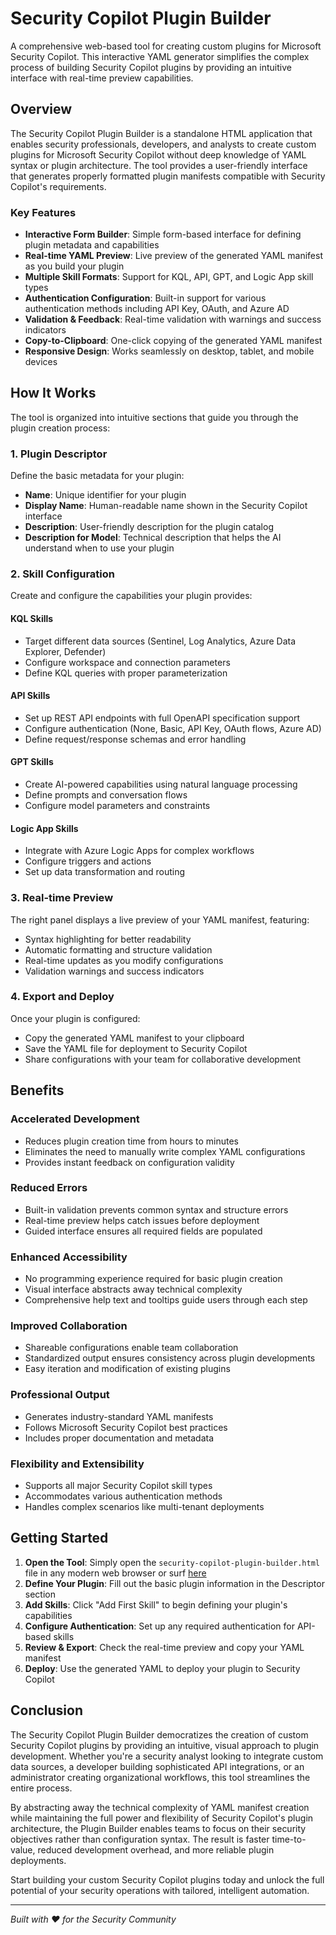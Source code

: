 # Security Copilot Plugin Builder

A comprehensive web-based tool for creating custom plugins for Microsoft Security Copilot. This interactive YAML generator simplifies the complex process of building Security Copilot plugins by providing an intuitive interface with real-time preview capabilities.

## Overview

The Security Copilot Plugin Builder is a standalone HTML application that enables security professionals, developers, and analysts to create custom plugins for Microsoft Security Copilot without deep knowledge of YAML syntax or plugin architecture. The tool provides a user-friendly interface that generates properly formatted plugin manifests compatible with Security Copilot's requirements.

### Key Features

- **Interactive Form Builder**: Simple form-based interface for defining plugin metadata and capabilities
- **Real-time YAML Preview**: Live preview of the generated YAML manifest as you build your plugin
- **Multiple Skill Formats**: Support for KQL, API, GPT, and Logic App skill types
- **Authentication Configuration**: Built-in support for various authentication methods including API Key, OAuth, and Azure AD
- **Validation & Feedback**: Real-time validation with warnings and success indicators
- **Copy-to-Clipboard**: One-click copying of the generated YAML manifest
- **Responsive Design**: Works seamlessly on desktop, tablet, and mobile devices

## How It Works

The tool is organized into intuitive sections that guide you through the plugin creation process:

### 1. Plugin Descriptor
Define the basic metadata for your plugin:
- **Name**: Unique identifier for your plugin
- **Display Name**: Human-readable name shown in the Security Copilot interface  
- **Description**: User-friendly description for the plugin catalog
- **Description for Model**: Technical description that helps the AI understand when to use your plugin

### 2. Skill Configuration
Create and configure the capabilities your plugin provides:

#### **KQL Skills**
- Target different data sources (Sentinel, Log Analytics, Azure Data Explorer, Defender)
- Configure workspace and connection parameters
- Define KQL queries with proper parameterization

#### **API Skills**  
- Set up REST API endpoints with full OpenAPI specification support
- Configure authentication (None, Basic, API Key, OAuth flows, Azure AD)
- Define request/response schemas and error handling

#### **GPT Skills**
- Create AI-powered capabilities using natural language processing
- Define prompts and conversation flows
- Configure model parameters and constraints

#### **Logic App Skills**
- Integrate with Azure Logic Apps for complex workflows
- Configure triggers and actions
- Set up data transformation and routing

### 3. Real-time Preview
The right panel displays a live preview of your YAML manifest, featuring:
- Syntax highlighting for better readability
- Automatic formatting and structure validation
- Real-time updates as you modify configurations
- Validation warnings and success indicators

### 4. Export and Deploy
Once your plugin is configured:
- Copy the generated YAML manifest to your clipboard
- Save the YAML file for deployment to Security Copilot
- Share configurations with your team for collaborative development

## Benefits

### **Accelerated Development**
- Reduces plugin creation time from hours to minutes
- Eliminates the need to manually write complex YAML configurations
- Provides instant feedback on configuration validity

### **Reduced Errors**
- Built-in validation prevents common syntax and structure errors
- Real-time preview helps catch issues before deployment
- Guided interface ensures all required fields are populated

### **Enhanced Accessibility**
- No programming experience required for basic plugin creation
- Visual interface abstracts away technical complexity
- Comprehensive help text and tooltips guide users through each step

### **Improved Collaboration**
- Shareable configurations enable team collaboration
- Standardized output ensures consistency across plugin developments
- Easy iteration and modification of existing plugins

### **Professional Output**
- Generates industry-standard YAML manifests
- Follows Microsoft Security Copilot best practices
- Includes proper documentation and metadata

### **Flexibility and Extensibility**
- Supports all major Security Copilot skill types
- Accommodates various authentication methods
- Handles complex scenarios like multi-tenant deployments

## Getting Started

1. **Open the Tool**: Simply open the `security-copilot-plugin-builder.html` file in any modern web browser or surf <a href="https://mariocuomo.github.io/view/pluginbuilder.html">here</a>
2. **Define Your Plugin**: Fill out the basic plugin information in the Descriptor section
3. **Add Skills**: Click "Add First Skill" to begin defining your plugin's capabilities
4. **Configure Authentication**: Set up any required authentication for API-based skills
5. **Review & Export**: Check the real-time preview and copy your YAML manifest
6. **Deploy**: Use the generated YAML to deploy your plugin to Security Copilot

## Conclusion

The Security Copilot Plugin Builder democratizes the creation of custom Security Copilot plugins by providing an intuitive, visual approach to plugin development. Whether you're a security analyst looking to integrate custom data sources, a developer building sophisticated API integrations, or an administrator creating organizational workflows, this tool streamlines the entire process.

By abstracting away the technical complexity of YAML manifest creation while maintaining the full power and flexibility of Security Copilot's plugin architecture, the Plugin Builder enables teams to focus on their security objectives rather than configuration syntax. The result is faster time-to-value, reduced development overhead, and more reliable plugin deployments.

Start building your custom Security Copilot plugins today and unlock the full potential of your security operations with tailored, intelligent automation.

---

*Built with ❤️ for the Security Community*
